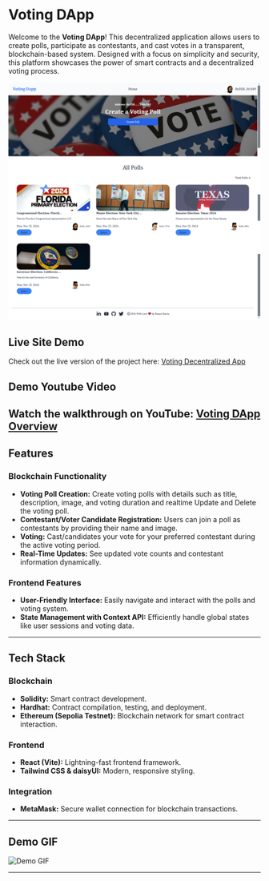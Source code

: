 # Voting DApp

Welcome to the **Voting DApp**! This decentralized application allows users to create polls, participate as contestants, and cast votes in a transparent, blockchain-based system. Designed with a focus on simplicity and security, this platform showcases the power of smart contracts and a decentralized voting process.

![Full Page](/voting-dapp-rezaul-karim-fullpage.png)

## Live Site Demo

Check out the live version of the project here: [Voting Decentralized App](https://voting-dapp-theta-taupe.vercel.app/)

## Demo Youtube Video

Watch the walkthrough on YouTube: [Voting DApp Overview](https://www.youtube.com/watch?v=Ny1IX7p9Pbo)
---

## Features

### Blockchain Functionality
- **Voting Poll Creation:** Create voting polls with details such as title, description, image, and voting duration and realtime Update and Delete the voting poll.
- **Contestant/Voter Candidate Registration:** Users can join a poll as contestants by providing their name and image.
- **Voting:** Cast/candidates your vote for your preferred contestant during the active voting period.
- **Real-Time Updates:** See updated vote counts and contestant information dynamically.

### Frontend Features
- **User-Friendly Interface:** Easily navigate and interact with the polls and voting system.
- **State Management with Context API:** Efficiently handle global states like user sessions and voting data.

---

## Tech Stack

### Blockchain
- **Solidity:** Smart contract development.
- **Hardhat:** Contract compilation, testing, and deployment.
- **Ethereum (Sepolia Testnet):** Blockchain network for smart contract interaction.

### Frontend
- **React (Vite):** Lightning-fast frontend framework.
- **Tailwind CSS & daisyUI:** Modern, responsive styling.

### Integration
- **MetaMask:** Secure wallet connection for blockchain transactions.

---

## Demo GIF

![Demo GIF](voting-dapp-demo.gif)

---





